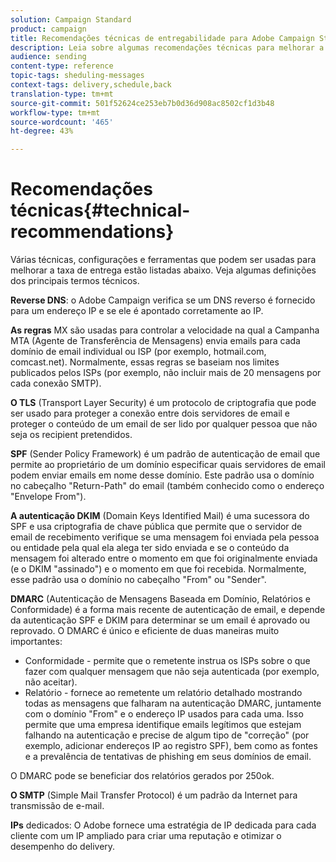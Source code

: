 ```yaml
---
solution: Campaign Standard
product: campaign
title: Recomendações técnicas de entregabilidade para Adobe Campaign Standard
description: Leia sobre algumas recomendações técnicas para melhorar a entrega com a Adobe Campaign Standard.
audience: sending
content-type: reference
topic-tags: sheduling-messages
context-tags: delivery,schedule,back
translation-type: tm+mt
source-git-commit: 501f52624ce253eb7b0d36d908ac8502cf1d3b48
workflow-type: tm+mt
source-wordcount: '465'
ht-degree: 43%

---
```



# Recomendações técnicas{#technical-recommendations}

Várias técnicas, configurações e ferramentas que podem ser usadas para melhorar a taxa de entrega estão listadas abaixo. Veja algumas definições dos principais termos técnicos.

**Reverse DNS**: o Adobe Campaign verifica se um DNS reverso é fornecido para um endereço IP e se ele é apontado corretamente ao IP.

**As regras** MX são usadas para controlar a velocidade na qual a Campanha MTA (Agente de Transferência de Mensagens) envia emails para cada domínio de email individual ou ISP (por exemplo, hotmail.com, comcast.net). Normalmente, essas regras se baseiam nos limites publicados pelos ISPs (por exemplo, não incluir mais de 20 mensagens por cada conexão SMTP).

**O TLS** (Transport Layer Security) é um protocolo de criptografia que pode ser usado para proteger a conexão entre dois servidores de email e proteger o conteúdo de um email de ser lido por qualquer pessoa que não seja os recipient pretendidos.

**SPF** (Sender Policy Framework) é um padrão de autenticação de email que permite ao proprietário de um domínio especificar quais servidores de email podem enviar emails em nome desse domínio. Este padrão usa o domínio no cabeçalho &quot;Return-Path&quot; do email (também conhecido como o endereço &quot;Envelope From&quot;).

**A autenticação DKIM** (Domain Keys Identified Mail) é uma sucessora do SPF e usa criptografia de chave pública que permite que o servidor de email de recebimento verifique se uma mensagem foi enviada pela pessoa ou entidade pela qual ela alega ter sido enviada e se o conteúdo da mensagem foi alterado entre o momento em que foi originalmente enviada (e o DKIM &quot;assinado&quot;) e o momento em que foi recebida. Normalmente, esse padrão usa o domínio no cabeçalho &quot;From&quot; ou &quot;Sender&quot;.

**DMARC** (Autenticação de Mensagens Baseada em Domínio, Relatórios e Conformidade) é a forma mais recente de autenticação de email, e depende da autenticação SPF e DKIM para determinar se um email é aprovado ou reprovado. O DMARC é único e eficiente de duas maneiras muito importantes:
* Conformidade - permite que o remetente instrua os ISPs sobre o que fazer com qualquer mensagem que não seja autenticada (por exemplo, não aceitar).
* Relatório - fornece ao remetente um relatório detalhado mostrando todas as mensagens que falharam na autenticação DMARC, juntamente com o domínio &quot;From&quot; e o endereço IP usados para cada uma. Isso permite que uma empresa identifique emails legítimos que estejam falhando na autenticação e precise de algum tipo de &quot;correção&quot; (por exemplo, adicionar endereços IP ao registro SPF), bem como as fontes e a prevalência de tentativas de phishing em seus domínios de email.

O DMARC pode se beneficiar dos relatórios gerados por 250ok.

**O SMTP** (Simple Mail Transfer Protocol) é um padrão da Internet para transmissão de e-mail.

**IPs** dedicados: O Adobe fornece uma estratégia de IP dedicada para cada cliente com um IP ampliado para criar uma reputação e otimizar o desempenho do delivery.
